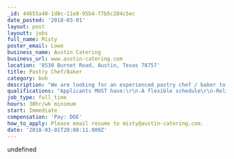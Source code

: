 ```yaml
---
_id: 44655a40-1d8c-11e8-95b4-f7b5c204c5ec
date_posted: '2018-03-01'
layout: post
layoutt: jobs
full_name: Misty
poster_email: Lowe
business_name: Austin Catering
business_url: www.austin-catering.com
location: '8530 Burnet Road, Austin, Texas 78757'
title: Pastry Chef/Baker
category: boh
description: "We are looking for an experienced pastry chef / baker to join our team. We are an upscale catering company and are searching for an upbeat individual with a positive attitude, good communication skills and a passion for pastry! \r\n\r\nPlease submit a copy of your resume and qualifications."
qualifications: "Applicants MUST have:\r\n-A flexible schedule\r\n-Reliable transportation\r\n-Proper knowledge and experience with safe food handling and storage\r\n-Consistency, efficiency, and attention to detail \r\n-3-4 years of experience \r\n-High energy level\r\n-Strong work ethic, honesty and personal integrity"
job_type: full_time
hours: 30hr/wk minimum
start: Immediate
compensation: 'Pay: DOE'
how_to_apply: Please email resume to misty@austin-catering.com.
date: '2018-03-01T20:08:11.909Z'
---
```

undefined
